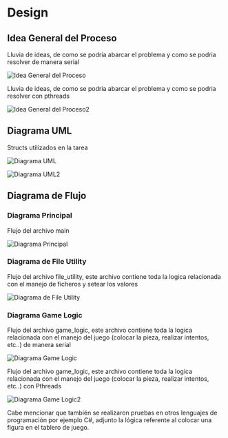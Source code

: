# Design

## Idea General del Proceso

Lluvia de ideas, de como se podria abarcar el problema y como se podria resolver de manera serial

![Idea General del Proceso](ideas.PNG)

Lluvia de ideas, de como se podria abarcar el problema y como se podria resolver con pthreads

![Idea General del Proceso2](newIdeas.PNG)

## Diagrama UML

Structs utilizados en la tarea

![Diagrama UML](UML.jpeg)

![Diagrama UML2](newStructures.jpeg)

## Diagrama de Flujo

### Diagrama Principal

Flujo del archivo main

![Diagrama Principal](main.jpeg)

### Diagrama de File Utility

Flujo del archivo file_utility, este archivo contiene toda la logica relacionada con el manejo de ficheros y setear los valores 

![Diagrama de File Utility](file_utility.jpeg)

### Diagrama Game Logic

Flujo del archivo game_logic, este archivo contiene toda la logica relacionada con el manejo del juego (colocar la pieza, realizar intentos, etc..) de manera serial

![Diagrama Game Logic](game_logic.jpeg)

Flujo del archivo game_logic, este archivo contiene toda la logica relacionada con el manejo del juego (colocar la pieza, realizar intentos, etc..)  con Pthreads

![Diagrama Game Logic2](newDiagrama.jpeg)


Cabe mencionar que también se realizaron pruebas en otros lenguajes de programación por ejemplo C#, adjunto la lógica referente al colocar una figura en el tablero de juego.